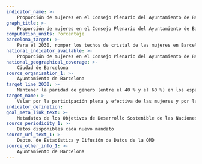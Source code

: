 ```yaml
---
indicator_name: >-
    Proporción de mujeres en el Consejo Plenario del Ayuntamiento de Barcelona
graph_title: >-
    Proporción de mujeres en el Consejo Plenario del Ayuntamiento de Barcelona
computation_units: Porcentaje
barcelona_target: >-
    Para el 2030, romper los techos de cristal de las mujeres en Barcelona, alcanzando la paridad en los espacios de representación y de liderazgo político, económico y social
national_indicator_available: >-
    Proporción de mujeres en el Consejo Plenario del Ayuntamiento de Barcelona
national_geographical_coverage: >-
    Ciudad de Barcelona
source_organisation_1: >-
    Ayuntamiento de Barcelona
target_line_2030: >-
    Mantener la paridad de género (entre el 40 % y el 60 %) en los espacios de representación política del Ayuntamiento de Barcelona
target_name: >-
    Velar por la participación plena y efectiva de las mujeres y por la igualdad de oportunidades de liderazgo en todos los niveles de toma de decisiones de la vida política, económica y pública
indicator_definition:
goal_meta_link_text: >-
    Metadatos de los Objetivos de Desarrollo Sostenible de las Naciones Unidas (pdf 894kB)
source_periodicity_1: >-
    Datos disponibles cada nuevo mandato
source_url_text_1: >-
    Depto. de Estadística y Difusión de Datos de la OMD
source_other_info_1: >-
    Ayuntamiento de Barcelona
---
```


